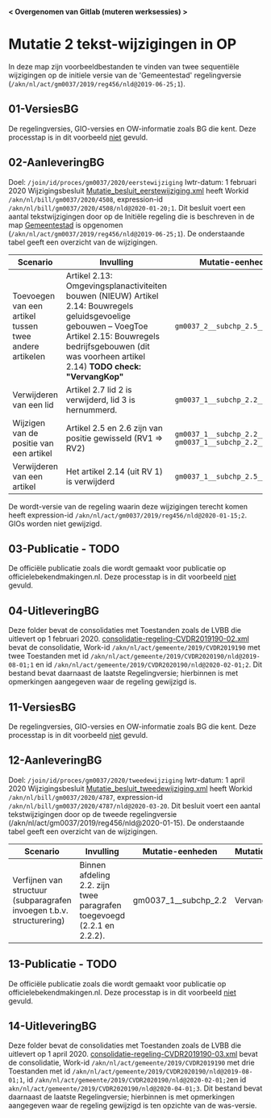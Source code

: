 **< Overgenomen van Gitlab (muteren werksessies) >**

# Mutatie 2 tekst-wijzigingen in OP

In deze map zijn voorbeeldbestanden te vinden van twee sequentiële wijzigingen op de initiele versie van de  'Gemeentestad' regelingversie (`/akn/nl/act/gm0037/2019/reg456/nld@2019-06-25;1`).



## 01-VersiesBG
De regelingversies, GIO-versies en OW-informatie zoals BG die kent. Deze processtap is in dit voorbeeld <u>niet</u> gevuld.

## 02-AanleveringBG

Doel: `/join/id/proces/gm0037/2020/eerstewijziging`
Iwtr-datum: 1 februari 2020
Wijzigingsbesluit  [Mutatie_besluit_eerstewijziging.xml](02-aanleveringBG/Mutatie_besluit_eerstewijziging.xml) heeft Workid `/akn/nl/bill/gm0037/2020/4508`, expression-id `/akn/nl/bill/gm0037/2020/4508/nld@2020-01-20;1`. Dit besluit voert een aantal tekstwijzigingen door op de Initiële regeling die is beschreven in de map [Gemeentestad](../Gemeentestad) is opgenomen (`/akn/nl/act/gm0037/2019/reg456/nld@2019-06-25;1`). De onderstaande tabel geeft een overzicht van de wijzigingen. 

| Scenario                                               | Invulling                                                    | Mutatie-eenheden                                             | Mutatieacties |
| ------------------------------------------------------ | ------------------------------------------------------------ | ------------------------------------------------------------ | ------------- |
| Toevoegen van een artikel tussen twee andere artikelen | Artikel  2.13: Omgevingsplanactiviteiten bouwen     (NIEUW) Artikel 2.14: Bouwregels geluidsgevoelige gebouwen – VoegToe      Artikel 2.15: Bouwregels bedrijfsgebouwen (dit was voorheen artikel  2.14) **TODO check: "VervangKop"** | `gm0037_2__subchp_2.5__art_2.14     `                        | VoegToe       |
| Verwijderen van een lid                                | Artikel 2.7 lid 2 is verwijderd, lid 3 is hernummerd.       | `gm0037_1__subchp_2.2__art_2.7`                              | Vervang       |
| Wijzigen van de positie van een artikel                | Artikel 2.5 en 2.6  zijn van positie gewisseld (RV1 => RV2)  | `gm0037_1__subchp_2.2__art_2.5`     `gm0037_1__subchp_2.2__art_2.6` | VervangKop    |
| Verwijderen van een artikel                            | Het artikel 2.14 (uit RV 1) is verwijderd                    | `gm0037_1__subchp_2.5__art_2.14`                             | Verwijder     |

De wordt-versie van de regeling waarin deze wijzigingen terecht komen heeft expression-id `/akn/nl/act/gm0037/2019/reg456/nld@2020-01-15;2`. 
GIOs worden niet gewijzigd. 



## 03-Publicatie - TODO
De officiële publicatie zoals die wordt gemaakt voor publicatie op officielebekendmakingen.nl. Deze processtap is in dit voorbeeld <u>niet</u> gevuld.


## 04-UitleveringBG
Deze folder bevat de consolidaties met Toestanden zoals de LVBB die uitlevert op 1 februari 2020. [consolidatie-regeling-CVDR2019190-02.xml](04-UitleveringLVBB/consolidatie-regeling-CVDR2019190-02.xml) bevat de consolidatie, Work-id `/akn/nl/act/gemeente/2019/CVDR2019190` met twee Toestanden met id `/akn/nl/act/gemeente/2019/CVDR2020190/nld@2019-08-01;1` en id `/akn/nl/act/gemeente/2019/CVDR2020190/nld@2020-02-01;2`. Dit bestand bevat daarnaast de laatste Regelingversie; hierbinnen is met opmerkingen aangegeven waar de regeling gewijzigd is. 



## 11-VersiesBG

De regelingversies, GIO-versies en OW-informatie zoals BG die kent. Deze processtap is in dit voorbeeld <u>niet</u> gevuld.



## 12-AanleveringBG

Doel: `/join/id/proces/gm0037/2020/tweedewijziging`
Iwtr-datum: 1 april 2020
Wijzigingsbesluit  [Mutatie_besluit_tweedewijziging.xml](12-aanleveringBG/Mutatie_besluit_tweedewijziging.xml) heeft Workid `/akn/nl/bill/gm0037/2020/4787`, expression-id `/akn/nl/bill/gm0037/2020/4787/nld@2020-03-20`. Dit besluit voert een aantal tekstwijzigingen door op de tweede regelingversie (/akn/nl/act/gm0037/2019/reg456/nld@2020-01-15). De onderstaande tabel geeft een overzicht van de wijzigingen. 

| Scenario                                                     | Invulling                                                    | Mutatie-eenheden     | Mutatieacties |
| ------------------------------------------------------------ | ------------------------------------------------------------ | -------------------- | ------------- |
| Verfijnen van structuur (subparagrafen invoegen t.b.v.  structurering) | Binnen afdeling 2.2.  zijn twee paragrafen toegevoegd (2.2.1 en 2.2.2). | gm0037_1__subchp_2.2 | Vervang       |



## 13-Publicatie - TODO

De officiële publicatie zoals die wordt gemaakt voor publicatie op officielebekendmakingen.nl. Deze processtap is in dit voorbeeld <u>niet</u> gevuld.



## 14-UitleveringBG

Deze folder bevat de consolidaties met Toestanden zoals de LVBB die uitlevert op 1 april 2020. [consolidatie-regeling-CVDR2019190-03.xml](14-UitleveringLVBB/consolidatie-regeling-CVDR2019190-03.xml) bevat de consolidatie, Work-id `/akn/nl/act/gemeente/2019/CVDR2019190` met drie Toestanden met id `/akn/nl/act/gemeente/2019/CVDR2020190/nld@2019-08-01;1`, id `/akn/nl/act/gemeente/2019/CVDR2020190/nld@2020-02-01;2`en id `akn/nl/act/gemeente/2019/CVDR2020190/nld@2020-04-01;3`. Dit bestand bevat daarnaast de laatste   Regelingversie; hierbinnen is met opmerkingen aangegeven waar de regeling gewijzigd is ten opzichte van de was-versie. 
